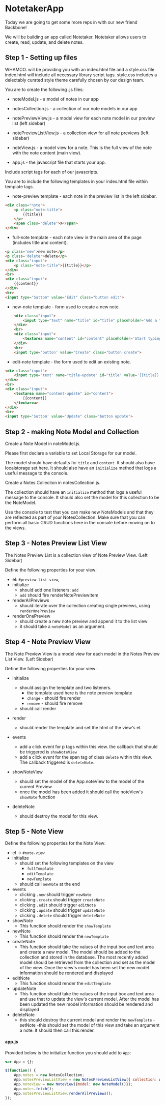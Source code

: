 # NotetakerApp

Today we are going to get some more reps in with our new friend Backbone!

We will be building an app called Notetaker.  Notetaker allows users to create, read, update, and delete notes.  

## Step 1 - Setting up files

WHAMCO. will be providing you with an index.html file and a style.css file.  index.html will include all necessary library script tags.  style.css includes a delectably curated style theme carefully chosen by our design team.  

You are to create the following .js files:

* noteModel.js - a model of notes in our app

* notesCollection.js - a collection of our note models in our app

* notePreviewView.js - a model view for each note model in our preview list (left sidebar)

* notePreviewListView.js - a collection view for all note previews (left sidebar)

* noteView.js - a model view for a note.  This is the full view of the note with the note content (main view).

* app.js - the javascript file that starts your app.  

Include script tags for each of our javascripts.

You are to include the following templates in your index.html file within template tags.  

* note-preview template - each note in the preview list in the left sidebar.  

```html 
<div class="note">
	<p class="note-title">
		{{title}}
	</p>
	<span class="delete">X</span>
</div>
```

* full-note template - each note view in the main area of the page (includes title and content).

```html
<p class='new'>new note</p>
<p class='delete'>delete</p>
<div class="input">
	<p class="note-title">{{title}}</p>
</div>
<br>
<div class="input">
	{{content}}
</div>
<br>
<input type="button" value="Edit" class="button edit">

```

* new-note template - form used to create a new note.

```html
	<div class="input">
		<input type="text" name="title" id="title" placeholder='Add a title...' autocomplete="off">
	</div>
	<br>
	<div class="input">
		<textarea name="content" id="content" placeholder='Start typing here...'></textarea>
	</div>
	<br>
	<input type='button' value="Create" class="button create">
```

* edit-note template - the form used to edit an existing note.

```html
<div class="input">
	<input type="text" name="title-update" id="title" value='{{title}}' autocomplete="off">
</div>
<br>
<div class="input">
	<textarea name="content-update" id="content">
		{{content}}
	</textarea>
</div>
<br>
<input type='button' value="Update" class="button update">
```

## Step 2 - making Note Model and Collection 

Create a Note Model in noteModel.js.  

Please first declare a variable to set Local Storage for our model.   

The model should have defaults for `title` and `content`.  It should also have localstorage set here.  It should also have an `initialize` method that logs a useful message to the console.

Create a Notes Colleciton in notesCollection.js.  

The collection should have an `initialize` method that logs a useful message to the console.  It should also set the model for this collection to be the NoteModel.  

Use the console to test that you can make new NoteModels and that they are reflected as part of your NotesCollection.  Make sure that you can perform all basic CRUD functions here in the console before moving on to the views.  

## Step 3 - Notes Preview List View

The Notes Preview List is a collection view of Note Preview View. (Left Sidebar)

Define the following properties for your view:

- el: `#preview-list-view`,
- initialize
	- should add one listeners: `add`
	- `add` should fire renderNotePreviewItem
- renderAllPreviews
	- should iterate over the collection creating single previews,
	  using `renderOnePreview`
- renderOnePreview
	- should create a new note preview and append it to the list view
	- it should take a `noteModel` as an argument.

## Step 4 - Note Preview View

The Note Preview View is a model view for each model in the Notes Preview List View. (Left Sidebar)

Define the following properties for your view:

- initialize
	- should assign the template and two listeners.
		- the template used here is the note preview template
		- `change` - should fire render
		- `remove` - should fire remove
	- should call render
- render
	- should render the template and set the html of the view's el.
- events
	- add a click event for p tags within this view. the callback that should be triggered is `showNoteView`
	- add a click event for the span tag of class `delete` within this view.  The callback triggered is `deleteNote`.

- showNoteView
	- should set the model of the App.noteView to the model of the current Preview
	- once the model has been added it should call the noteView's `showNote` function
- deleteNote
	- should destroy the model for this view.  

## Step 5 - Note View

Define the following properties for the Note View:

- el -> `#note-view`
- initialize
	- should set the following templates on the view
		- `fullTemplate`
		- `editTemplate`
		- `newTemplate`
	- should call `newNote` at the end
- events
	- clicking `.new` should trigger `newNote`
	- clicking `.create` should trigger `createNote`
	- clicking `.edit` should trigger `editNote`
	- clicking `.update` should trigger `updateNote`
	- clicking `.delete` should trigger `deleteNote`
- showNote
	- This function should render the `showTemplate`
- newNote
	- This function should render the `newTemplate`
- createNote
	- This function should take the values of the input box and text area and create a new model. The model should be added to the collection and stored in the database. The most recently added model should be retrieved from the collection and set as the model of the view. Once the view's model has been set the new model information should be rendered and displayed
- editNote
	- This function should render the `editTemplate`
- updateNote
	- This function should take the values of the input box and text area and use that to update the view's current model. After the model has been updated the new model information should be rendered and displayed
- deleteNote
	- this should destroy the current model and render the `newTemplate`
-setNote
	-this should set the model of this view and take an argument a note.  It should then call this.render.  

#### app.js

Provided below is the initialize function you should add to `App`:

```javascript
var App = {};

$(function() {
	App.notes = new NotesCollection;
	App.notesPreviewListView = new NotesPreviewListView({ collection: App.notes });
	App.noteView = new NoteView({model: new NoteModel()});
	App.notes.fetch();
	App.notesPreviewListView.renderAllPreviews();
});

```
